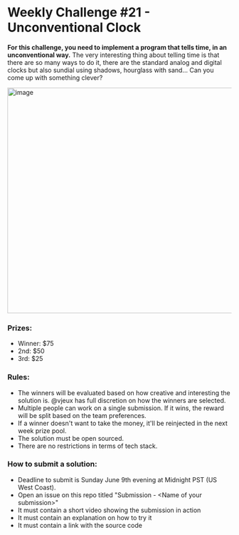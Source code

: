 # Weekly Challenge #21 - Unconventional Clock

**For this challenge, you need to implement a program that tells time, in an unconventional way.** The very interesting thing about telling time is that there are so many ways to do it, there are the standard analog and digital clocks but also sundial using shadows, hourglass with sand... Can you come up with something clever?

<img width="506" alt="image" src="https://github.com/Algorithm-Arena/weekly-challenge-21-unconventional-clock/assets/197597/30066755-97fd-4472-86b2-4566bffbba79">

### Prizes:
* Winner: $75
* 2nd: $50
* 3rd: $25

### Rules:
* The winners will be evaluated based on how creative and interesting the solution is. @vjeux has full discretion on how the winners are selected.
* Multiple people can work on a single submission. If it wins, the reward will be split based on the team preferences.
* If a winner doesn't want to take the money, it'll be reinjected in the next week prize pool.
* The solution must be open sourced.
* There are no restrictions in terms of tech stack.

### How to submit a solution:
* Deadline to submit is Sunday June 9th evening at Midnight PST (US West Coast).
* Open an issue on this repo titled "Submission - &lt;Name of your submission&gt;"
* It must contain a short video showing the submission in action
* It must contain an explanation on how to try it
* It must contain a link with the source code
